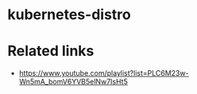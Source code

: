 # kubernetes-distro


# Related links
- https://www.youtube.com/playlist?list=PLC6M23w-Wn5mA_bomV6YVB5elNw7IsHt5
